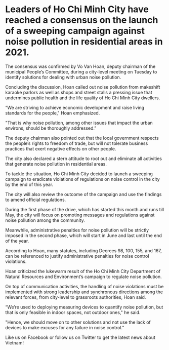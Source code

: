 # Leaders of Ho Chi Minh City have reached a consensus on the launch of a sweeping campaign against noise pollution in residential areas in 2021.

The consensus was confirmed by Vo Van Hoan, deputy chairman of the municipal People’s Committee, during a city-level meeting on Tuesday to identify solutions for dealing with urban noise pollution.

Concluding the discussion, Hoan called out noise pollution from makeshift karaoke parlors as well as shops and street stalls a pressing issue that undermines public health and the life quality of Ho Chi Minh City dwellers.

“We are striving to achieve economic development and raise living standards for the people," Hoan emphasized.

"That is why noise pollution, among other issues that impact the urban environs, should be thoroughly addressed.”

The deputy chairman also pointed out that the local government respects the people’s rights to freedom of trade, but will not tolerate business practices that exert negative effects on other people.

The city also declared a stern attitude to root out and eliminate all activities that generate noise pollution in residential areas.

To tackle the situation, Ho Chi Minh City decided to launch a sweeping campaign to eradicate violations of regulations on noise control in the city by the end of this year.


The city will also review the outcome of the campaign and use the findings to amend official regulations.

During the first phase of the drive, which has started this month and runs till May, the city will focus on promoting messages and regulations against noise pollution among the community.

Meanwhile, administrative penalties for noise pollution will be strictly imposed in the second phase, which will start in June and last until the end of the year.

According to Hoan, many statutes, including Decrees 98, 100, 155, and 167, can be referenced to justify administrative penalties for noise control violations.

Hoan criticized the lukewarm result of the Ho Chi Minh City Department of Natural Resources and Environment’s campaign to regulate noise pollution.

On top of communication activities, the handling of noise violations must be implemented with strong leadership and synchronous directions among the relevant forces, from city-level to grassroots authorities, Hoan said.

“We’re used to deploying measuring devices to quantify noise pollution, but that is only feasible in indoor spaces, not outdoor ones," he said.

"Hence, we should move on to other solutions and not use the lack of devices to make excuses for any failure in noise control.”

Like us on Facebook or follow us on Twitter to get the latest news about Vietnam!

